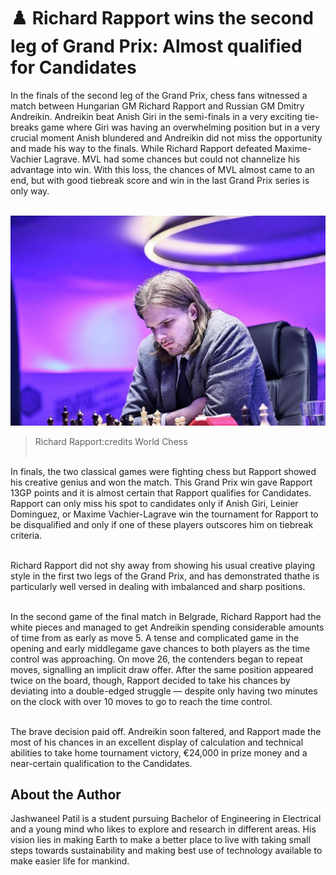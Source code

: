 ﻿# ♟️ Richard Rapport wins the second leg of Grand Prix: Almost qualified for Candidates 

In the finals of the second leg of the Grand Prix, chess fans witnessed a match  between  Hungarian  GM  Richard  Rapport  and  Russian  GM  Dmitry Andreikin. Andreikin beat Anish Giri in the semi-finals in a very exciting tie- breaks game where Giri was having an overwhelming position but in a very crucial moment Anish blundered and Andreikin did not miss the opportunity and made his way to the finals. While Richard Rapport defeated Maxime-Vachier Lagrave. MVL had some chances but could not channelize his advantage into win. With this loss, the chances of MVL almost came to an end, but with good tiebreak score and win in the last Grand Prix series is only way.<br><br> 


![Richard Rapport wins the second leg of Grand Prix: Almost qualified for Candidates](_static/images/richard-rapport-wins-the-second-leg-of-grand-prix/richard-rapport-wins-the-second-leg-of-grand-prix.jpeg)

>Richard Rapport:credits World Chess <br><br>

In finals, the two classical games were fighting chess but Rapport showed his creative genius and won the match. This Grand Prix win gave Rapport 13GP points and it is almost certain that Rapport qualifies for Candidates. Rapport can only miss his spot to candidates only if Anish Giri, Leinier Dominguez, or Maxime Vachier-Lagrave win the tournament for Rapport to be disqualified and only if one of these players outscores him on tiebreak criteria. <br><br>

Richard Rapport did not shy away from showing his usual creative playing style in the first two legs of the Grand Prix, and has demonstrated thathe is particularly well versed in dealing with imbalanced and sharp positions.<br><br>

In the second game of the final match in Belgrade, Richard Rapport had the white pieces and managed to get Andreikin spending considerable amounts of time from as early as move 5. A tense and complicated game in the opening and early middlegame gave chances to both players as the time control was approaching. On move 26, the contenders began to repeat moves, signalling an implicit  draw  offer.  After  the  same  position  appeared  twice  on  the  board, though, Rapport decided to take his chances by deviating into a double-edged struggle — despite only having two minutes on the clock with over 10 moves to go to reach the time control. <br><br>

The brave decision paid off. Andreikin soon faltered, and Rapport made the most of his chances in an excellent display of calculation and technical abilities to take home  tournament  victory, €24,000  in  prize  money  and  a  near-certain qualification to the Candidates. <br>

## About the Author 

Jashwaneel Patil is a student pursuing Bachelor of Engineering in Electrical and a young mind who likes to explore and research in different areas. His vision lies in making Earth to make a better place to live with taking small steps towards sustainability and making best use of technology available to make easier life for mankind. 
